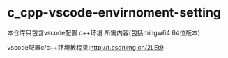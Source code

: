 # c_cpp-vscode-envirnoment-setting

本仓库只包含vscode配置 c++环境 所需内容(包括mingw64 64位版本)

vscode配置c/c++环境教程见:http://t.csdnimg.cn/2LEt9
